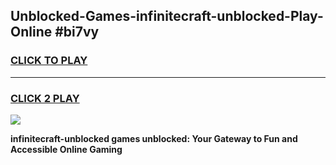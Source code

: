 
## Unblocked-Games-infinitecraft-unblocked-Play-Online #bi7vy
<h3>
<a href="https://news.freeplayer.one?title=infinitecraft-unblocked&ref=3">CLICK TO PLAY</a></h3>
<hr>

<h3>
<a href="https://news.freeplayer.one?title=infinitecraft-unblocked&ref=3">CLICK 2 PLAY</a>
  
</h3>

<a href="https://news.freeplayer.one?title=infinitecraft-unblocked&ref=3"><img src="https://clearcache.store/games.png"></a>


**infinitecraft-unblocked games unblocked: Your Gateway to Fun and Accessible Online Gaming**
